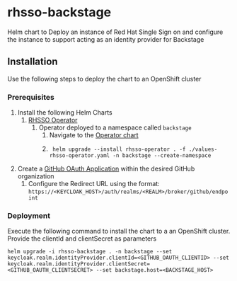 # rhsso-backstage

Helm chart to Deploy an instance of Red Hat Single Sign on and configure the instance to support acting as an identity provider for Backstage

## Installation

Use the following steps to deploy the chart to an OpenShift cluster

### Prerequisites

1. Install the following Helm Charts
    1. [RHSSO Operator](../operator/values-rhsso-operator.yaml)
       1. Operator deployed to a namespace called `backstage`
            1. Navigate to the [Operator chart](../operator/)
            2. ```shell
                helm upgrade --install rhsso-operator . -f ./values-rhsso-operator.yaml -n backstage --create-namespace
                ```
2. Create a [GitHub OAuth Application](https://docs.github.com/en/developers/apps/building-oauth-apps/creating-an-oauth-app) within the desired GitHub organization
    1. Configure the Redirect URL using the format: `https://<KEYCLOAK_HOST>/auth/realms/<REALM>/broker/github/endpoint`

### Deployment

Execute the following command to install the chart to a an OpenShift cluster. Provide the clientId and clientSecret as parameters

```shell
helm upgrade -i rhsso-backstage . -n backstage --set keycloak.realm.identityProvider.clientId=<GITHUB_OAUTH_CLIENTID> --set keycloak.realm.identityProvider.clientSecret=<GITHUB_OAUTH_CLIENTSECRET> --set backstage.host=<BACKSTAGE_HOST>
```
